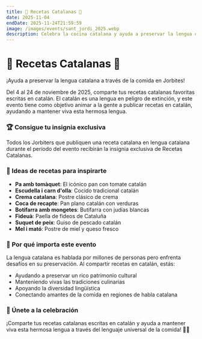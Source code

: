 ```yaml
---
title: 🏴 Recetas Catalanas 🥘
date: 2025-11-04
endDate: 2025-11-24T21:59:59
image: /images/events/sant_jordi_2025.webp
description: Celebra la cocina catalana y ayuda a preservar la lengua catalana
---
```


# 🏴 Recetas Catalanas 🥘

¡Ayuda a preservar la lengua catalana a través de la comida en Jorbites!

Del 4 al 24 de noviembre de 2025, comparte tus recetas catalanas favoritas escritas en catalán. El catalán es una lengua en peligro de extinción, y este evento tiene como objetivo animar a la gente a publicar recetas en catalán, ayudando a mantener viva esta hermosa lengua.

### 🏆 Consigue tu insignia exclusiva

Todos los Jorbiters que publiquen una receta catalana en lengua catalana durante el período del evento recibirán la insignia exclusiva de Recetas Catalanas.

### 🥘 Ideas de recetas para inspirarte

- **Pa amb tomàquet**: El icónico pan con tomate catalán
- **Escudella i carn d'olla**: Cocido tradicional catalán
- **Crema catalana**: Postre clásico de crema
- **Coca de recapte**: Pan plano catalán con verduras
- **Botifarra amb mongetes**: Butifarra con judías blancas
- **Fideuà**: Paella de fideos de Cataluña
- **Suquet de peix**: Guiso de pescado catalán
- **Mel i mató**: Postre de miel y queso fresco

### 🌟 Por qué importa este evento

La lengua catalana es hablada por millones de personas pero enfrenta desafíos en su preservación. Al compartir recetas en catalán, estás:
- Ayudando a preservar un rico patrimonio cultural
- Manteniendo vivas las tradiciones culinarias
- Apoyando la diversidad lingüística
- Conectando amantes de la comida en regiones de habla catalana

### 🎯 Únete a la celebración

¡Comparte tus recetas catalanas escritas en catalán y ayuda a mantener viva esta hermosa lengua a través del lenguaje universal de la comida! 🏴✨
